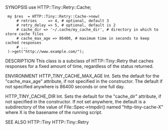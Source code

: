 SYNOPSIS
     use HTTP::Tiny::Retry::Cache;

     my $res  = HTTP::Tiny::Retry::Cache->new(
         # retries     => 4, # optional, default 3
         # retry_delay => 5, # optional, default is 2
         # cache_dir => '~/.cache/my_cache_dir', # directory in which to store cache files
         # cache_max_age => 86400, # maximum time in seconds to keep cached responses
         # ...
     )->get("http://www.example.com/");

DESCRIPTION
    This class is a subclass of HTTP::Tiny::Retry that caches responses for
    a fixed amount of time, regardless of the status returned.

ENVIRONMENT
  HTTP_TINY_CACHE_MAX_AGE
    Int. Sets the default for the "cache_max_age" attribute, if not
    specified in the constructor. The default if not specified anywhere is
    86400 seconds or one full day.

  HTTP_TINY_CACHE_DIR
    Int. Sets the default for the "cache_dir" attribute, if not specified in
    the constructor. If not set anywhere, the default is a subdirectory of
    the value of File::Spec->tmpdir() named "http-tiny-cache-X" where X is
    the basename of the running script.

SEE ALSO
    HTTP::Tiny HTTP::Tiny::Retry

